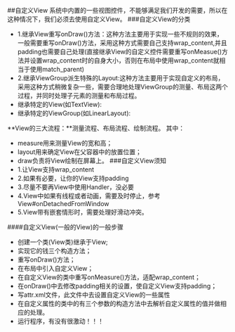##自定义View
	系统中内置的一些视图控件，不能够满足我们开发的需要，所以在这种情况下，我们必须去使用自定义View。
###自定义View的分类
* 1.继承View重写onDraw()方法：这种方法主要用于实现一些不规则的效果，一般需要重写onDraw()方法，采用这种方式需要自己支持wrap_content,并且padding也需要自己处理(直接继承View的自定义控件需要重写onMeasue()方法并设置wrap_content时的自身大小，否则在布局中使用wrap_content就相当于使用match_parent)
* 2.继承ViewGroup派生特殊的Layout:这种方法主要用于实现自定义的布局，采用这种方式稍微复杂一些，需要合理地处理ViewGroup的测量、布局这两个过程，并同时处理子元素的测量和布局过程。 
* 继承特定的View(如TextView):
* 继承特定的ViewGroup(如LinearLayout):

**View的三大流程：**测量流程、布局流程、绘制流程。
其中：
* measure用来测量View的宽和高；
* layout用来确定View在父容器中的放置位置；
* draw负责将View绘制在屏幕上。
###自定义View须知
* 1.让View支持wrap_content
* 2.如果有必要，让你的View支持padding 
* 3.尽量不要再View中使用Handler，没必要
* 4.View中如果有线程或者动画，需要及时停止，参考View#onDetachedFromWindow
* 5.View带有嵌套情形时，需要处理好滑动冲突。

####自定义View(一般的View)的一般步骤
* 创建一个类(View类)继承于View;
* 实现它的钱三个构造方法；
* 重写onDraw()方法；
* 在布局中引入自定义View；
* 在自定义View的类中重写onMeasure()方法，适配wrap_content；
* 在onDraw()中去修改padding相关的设置，使自定义View支持padding；
* 写attr.xml文件，此文件中去设置自定义View的一些属性
* 在自定义属性的类中的有三个参数的构造方法中去解析自定义属性的值并做相应的处理。
* 运行程序，有没有很激动！！！
